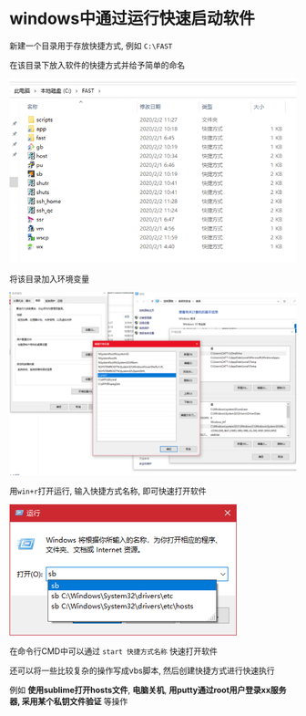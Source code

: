 # windows中通过运行快速启动软件

新建一个目录用于存放快捷方式, 例如 `C:\FAST`

在该目录下放入软件的快捷方式并给予简单的命名

![1580717740897](assets/windows%E4%B8%AD%E9%80%9A%E8%BF%87%E8%BF%90%E8%A1%8C%E5%BF%AB%E9%80%9F%E5%90%AF%E5%8A%A8%E8%BD%AF%E4%BB%B6/1580717740897.png)

将该目录加入环境变量

![1580717795019](assets/windows%E4%B8%AD%E9%80%9A%E8%BF%87%E8%BF%90%E8%A1%8C%E5%BF%AB%E9%80%9F%E5%90%AF%E5%8A%A8%E8%BD%AF%E4%BB%B6/1580717795019.png)



用`win+r`打开运行, 输入快捷方式名称, 即可快速打开软件

![1580717849094](assets/windows%E4%B8%AD%E9%80%9A%E8%BF%87%E8%BF%90%E8%A1%8C%E5%BF%AB%E9%80%9F%E5%90%AF%E5%8A%A8%E8%BD%AF%E4%BB%B6/1580717849094.png)

在命令行CMD中可以通过 `start 快捷方式名称` 快速打开软件



还可以将一些比较复杂的操作写成vbs脚本, 然后创建快捷方式进行快速执行

例如 **使用sublime打开hosts文件**, **电脑关机**, **用putty通过root用户登录xx服务器, 采用某个私钥文件验证** 等操作